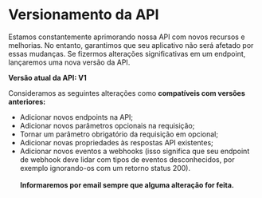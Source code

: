 # Versionamento da API

Estamos constantemente aprimorando nossa API com novos recursos e melhorias. No entanto, garantimos que seu aplicativo não será afetado por essas mudanças. Se fizermos alterações significativas em um endpoint, lançaremos uma nova versão da API.

**Versão atual da API: V1**

Consideramos as seguintes alterações como **compatíveis com versões anteriores:**

* Adicionar novos endpoints na API;
* Adicionar novos parâmetros opcionais na requisição;
* Tornar um parâmetro obrigatório da requisição em opcional;
* Adicionar novas propriedades às respostas API existentes;
* Adicionar novos eventos a webhooks (isso significa que seu endpoint de webhook deve lidar com tipos de eventos desconhecidos, por exemplo ignorando-os com um retorno status 200).\
  \
  **Informaremos por email sempre que alguma alteração for feita.**
